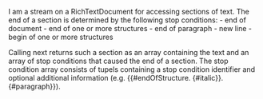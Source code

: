 I am a stream on a RichTextDocument for accessing sections of text. The end of a section is determined by the following stop conditions:
	- end of document
	- end of one or more structures
	- end of paragraph
	- new line
	- begin of one or more structures

Calling next returns such a section as an array containing the text and an array of stop conditions that caused the end of a section. The stop condition array consists of tupels containing a stop condition identifier and optional additional information (e.g. {{#endOfStructure. {#italic}}. {#paragraph}}).
